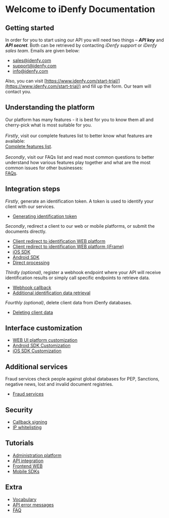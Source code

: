 # Welcome to iDenfy Documentation

## Getting started
In order for you to start using our API you will need two things – ***API key*** and ***API secret***. Both can be retrieved by contacting *iDenfy support* or *iDenfy sales team*. Emails are given below:
- sales@idenfy.com
- support@idenfy.com
- info@idenfy.com

Also, you can visit [https://www.idenfy.com/start-trial/](https://www.idenfy.com/start-trial/) and fill up the form. Our team will contact you.

## Understanding the platform
Our platform has many features - it is best for you to know them all and cherry-pick what is most suitable for you.
<br><br>*Firstly*, visit our complete features list to better know what features are available:<br>
[Complete features list](https://github.com/idenfy/Documentation/blob/master/pages/FeaturesList.md).
<br><br>*Secondly*, visit our FAQs list and read most common questions to better understand how various features play together and what are the most common issues for other businesses:<br>
[FAQs](https://github.com/idenfy/Documentation/blob/master/pages/FAQ.md).

## Integration steps
*Firstly*, generate an identification token. A token is used to identify your client with our services.

- [Generating identification token](https://github.com/idenfy/Documentation/blob/master/pages/GeneratingIdentificationToken.md)

*Secondly*, redirect a client to our web or mobile platforms, or submit the documents directly.

- [Client redirect to identification WEB platform](https://github.com/idenfy/Documentation/blob/master/pages/ClientRedirectToWebUi.md)
- [Client redirect to identification WEB platform (iFrame)](https://github.com/idenfy/Documentation/blob/master/pages/ClientRedirectToWebUiIframe.md)
- [iOS SDK](https://github.com/idenfy/Documentation/blob/master/pages/ios-sdk.md)
- [Android SDK](https://github.com/idenfy/Documentation/blob/master/pages/ANDROID-SDK.md)
- [Direct processing](https://github.com/idenfy/Documentation/blob/master/pages/DirectProcessing.md)

*Thirdly (optional)*, register a webhook endpoint where your API will receive identification results or simply call specific endpoints to retrieve data.

- [Webhook callback](https://github.com/idenfy/Documentation/blob/master/pages/ResultCallback.md)
- [Additional identification data retrieval](https://github.com/idenfy/Documentation/blob/master/pages/IdentificationDataRetrieval.md)

*Fourthly (optional)*, delete client data from iDenfy databases.

- [Deleting client data](https://github.com/idenfy/Documentation/blob/master/pages/IdentificationDeletion.md)

## Interface customization
- [WEB UI platform customization](https://github.com/idenfy/Documentation/blob/master/pages/WebUiCustomization.md)
- [Android SDK Customization](https://github.com/idenfy/Documentation/blob/master/pages/AndroidUICustomization.md)
- [iOS SDK Customization](https://github.com/idenfy/Documentation/blob/master/pages/IOSUICustomization.md)

## Additional services
Fraud services check people against global databases for PEP, Sanctions, negative news, lost and invalid document registries.
- [Fraud services](https://github.com/idenfy/Documentation/blob/master/pages/fraud-check-services/FraudApi.md)

## Security
- [Callback signing](https://github.com/idenfy/Documentation/blob/master/pages/CallbackSigning.md)
- [IP whitelisting](https://github.com/idenfy/Documentation/blob/master/pages/IpWhitelisting.md)

## Tutorials
- [Administration platform](https://github.com/idenfy/Documentation/blob/master/pages/tutorials/admin-platform-tutorials.md)
- [API integration]()
- [Frontend WEB]()
- [Mobile SDKs]()

## Extra
- [Vocabulary](https://github.com/idenfy/Documentation/blob/master/pages/Vocabulary.md)
- [API error messages](https://github.com/idenfy/Documentation/blob/master/pages/StandardErrorMessages.md)
- [FAQ](https://github.com/idenfy/Documentation/blob/master/pages/FAQ.md)
